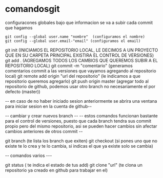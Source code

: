 # comandosgit

configuracones globales
bajo que informacion se va a subir cada commit que hagamos

	git config --global user.name "nombre"  (configuramos el nombre)
	git config --global user.email-"email" (configuramos el email)


git init  (INICIAMOS EL REPOSITORIO LOCAL, LE DECIMOS A UN PROYECTO QUE EN SU CARPETA PRINCIPAL EXISTIRA EL CONTROL DE VERSIONES)
git add . (AGREGAMOS TODOS LOS CAMBIOS QUE QUEREMOS SUBIR A EL REPOSITORIO LOCAL)
git commit -m "comentario" (generamos comentarios commit a las versiones que vayamos agregando al repositorio local)
git remote add origin "url del repositorio" (le indicamos a que repositorio queremos agregarlo)
git push origin master (agregar todo al repositorio de github, podemos usar otro branch no necesariamente el por defecto (master))

-- en caso de no haber iniciado sesion anteriormente se abrira una ventana para iniciar sesion en la cuenta de github--


-- cambiar y crear nuevos branch --
-- estos comandos funcionan bastante para el control de versiones,  puesto que cada branch tendra sus commit propio pero del mismo repositorio, asi se pueden hacer cambios sin afectar cambios anteriores de otros commit --

git branch (te lista los branch que exiten)
git checkout (si pones uno que no existe te lo crea y te lo cambia, si indicas el que ya existe solo se cambia) 

-- comandos varios ---

git status  ( te indica el estado de tus add)
git clone "url" (te clona un repositorio ya creado en github para trabajar en el)

